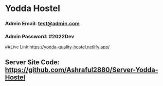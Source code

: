 # Yodda Hostel
### Admin Email: test@admin.com
### Admin Password: #2022Dev

##Live Link:https://yodda-quality-hostel.netlify.app/
## Server Site Code: https://github.com/Ashraful2880/Server-Yodda-Hostel
